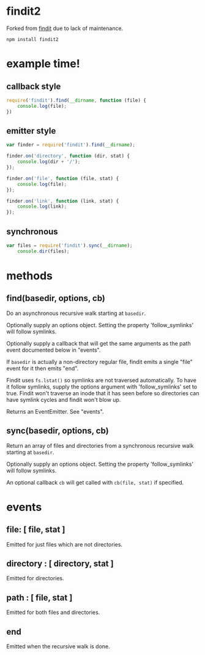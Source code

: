 findit2
======

Forked from [findit](https://github.com/substack/node-findit) due to
lack of maintenance.

`npm install findit2`

example time!
=============

callback style
--------------

````javascript
require('findit').find(__dirname, function (file) {
    console.log(file);
})
````

emitter style
-------------

````javascript
var finder = require('findit').find(__dirname);

finder.on('directory', function (dir, stat) {
    console.log(dir + '/');
});

finder.on('file', function (file, stat) {
    console.log(file);
});

finder.on('link', function (link, stat) {
    console.log(link);
});
````

synchronous
-----------

````javascript
var files = require('findit').sync(__dirname);
    console.dir(files);
````

methods
=======

find(basedir, options, cb)
-----------------

Do an asynchronous recursive walk starting at `basedir`.

Optionally supply an options object. Setting the property 'follow_symlinks'
will follow symlinks.

Optionally supply a callback that will get the same arguments as the path event
documented below in "events".

If `basedir` is actually a non-directory regular file, findit emits a single
"file" event for it then emits "end".

Findit uses `fs.lstat()` so symlinks are not traversed automatically. To have it
follow symlinks, supply the options argument with 'follow_symlinks' set to true.
Findit won't traverse an inode that it has seen before so directories can have
symlink cycles and findit won't blow up.

Returns an EventEmitter. See "events".

sync(basedir, options, cb)
-----------------

Return an array of files and directories from a synchronous recursive walk
starting at `basedir`.

Optionally supply an options object. Setting the property 'follow_symlinks'
will follow symlinks.

An optional callback `cb` will get called with `cb(file, stat)` if specified.

events
======

file: [ file, stat ]
--------------------

Emitted for just files which are not directories.

directory : [ directory, stat ]
-------------------------------

Emitted for directories.

path : [ file, stat ]
---------------------

Emitted for both files and directories.

end
---

Emitted when the recursive walk is done.
